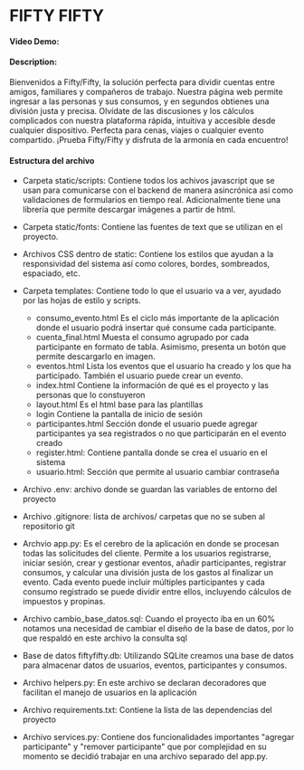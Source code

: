 # FIFTY FIFTY
#### Video Demo: 
#### Description:
Bienvenidos a Fifty/Fifty, la solución perfecta para dividir cuentas entre amigos, familiares y compañeros de trabajo. Nuestra página web permite ingresar a las personas y sus consumos, y en segundos obtienes una división justa y precisa. Olvídate de las discusiones y los cálculos complicados con nuestra plataforma rápida, intuitiva y accesible desde cualquier dispositivo. Perfecta para cenas, viajes o cualquier evento compartido. ¡Prueba Fifty/Fifty y disfruta de la armonía en cada encuentro!

#### Estructura del archivo

- Carpeta static/scripts: 
Contiene todos los achivos javascript que se usan para comunicarse con el backend de manera asincrónica así como validaciones de formularios en tiempo real. Adicionalmente tiene una librería que permite descargar imágenes a partir de html.

- Carpeta static/fonts:
Contiene las fuentes de text que se utilizan en el proyecto.

- Archivos CSS dentro de static:
Contiene los estilos que ayudan a la responsividad del sistema así como colores, bordes, sombreados, espaciado, etc.

- Carpeta templates:
Contiene todo lo que el usuario va a ver, ayudado por las hojas de estilo y scripts.
    - consumo_evento.html
    Es el ciclo más importante de la aplicación donde el usuario podrá insertar qué consume cada participante.
    - cuenta_final.html
    Muesta el consumo agrupado por cada participante en formato de tabla. Asimismo, presenta un botón que permite descargarlo en imagen.
    - eventos.html
    Lista los eventos que el usuario ha creado y los que ha participado. También el usuario puede crear un evento.
    - index.html
    Contiene la información de qué es el proyecto y las personas que lo constuyeron
    - layout.html
    Es el html base para las plantillas
    - login
    Contiene la pantalla de inicio de sesión
    - participantes.html
    Sección donde el usuario puede agregar participantes ya sea registrados o no que participarán en el evento creado
    - register.html:
    Contiene pantalla donde se crea el usuario en el sistema
    - usuario.html:
    Sección que permite al usuario cambiar contraseña

- Archivo .env: archivo donde se guardan las variables de entorno del proyecto

- Archivo .gitignore: lista de archivos/ carpetas que no se suben al repositorio git

- Archvio app.py:
Es el cerebro de la aplicación en donde se procesan todas las solicitudes del cliente. Permite a los usuarios registrarse, iniciar sesión, crear y gestionar eventos, añadir participantes, registrar consumos, y calcular una división justa de los gastos al finalizar un evento. Cada evento puede incluir múltiples participantes y cada consumo registrado se puede dividir entre ellos, incluyendo cálculos de impuestos y propinas.

- Archivo cambio_base_datos.sql:
Cuando el proyecto iba en un 60% notamos una necesidad de cambiar el diseño de la base de datos, por lo que respaldó en este archivo la consulta sql

- Base de datos fiftyfifty.db:
Utilizando SQLite creamos una base de datos para almacenar datos de usuarios, eventos, participantes y consumos.

- Archivo helpers.py:
En este archivo se declaran decoradores que facilitan el manejo de usuarios en la aplicación

- Archivo requirements.txt:
Contiene la lista de las dependencias del proyecto

- Archivo services.py:
Contiene dos funcionalidades importantes "agregar participante" y "remover participante"  que por complejidad en su momento se decidió trabajar en una archivo separado del app.py.